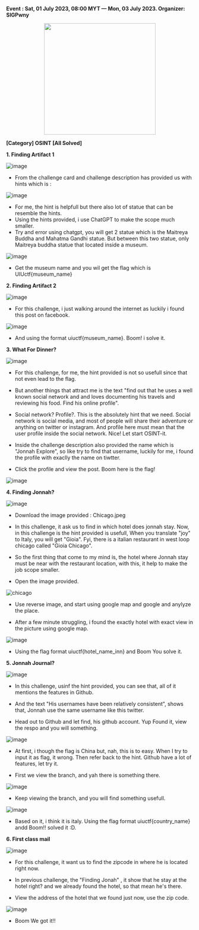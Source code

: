 **Event : Sat, 01 July 2023, 08:00 MYT — Mon, 03 July 2023. Organizer: SIGPwny**

<p align="center">
  <img src="https://ctftime.org/media/cache/3f/97/3f97a83ec8cf8013006ebb2342b7e9d3.png" width=300>
</p>

**[Category] OSINT [All Solved]**

**1. Finding Artifact 1**

![image](https://github.com/01bst/UIUctf2023/assets/103404282/fb0e6800-65bc-4345-a53d-0945f95b3c19)

* From the challenge card and challenge description has provided us with hints which is :

![image](https://github.com/01bst/UIUctf2023/assets/103404282/4f6b6ce9-0dab-410c-9595-e67f40963df5)

* For me, the hint is helpfull but there also lot of statue that can be resemble the hints. 
* Using the hints provided, i use ChatGPT to make the scope much smaller.
* Try and error using chatgpt, you will get 2 statue which is the Maitreya Buddha and Mahatma Gandhi statue. But between this two statue, only Maitreya buddha statue that located inside a museum.

![image](https://github.com/01bst/UIUctf2023/assets/103404282/b1c75221-d063-47d0-b4e3-b9181d24b2e8)

* Get the museum name and you wil get the flag which is UIUctf{museum_name}

**2. Finding Artifact 2**

![image](https://github.com/01bst/UIUctf2023/assets/103404282/e02f77ec-fabb-4d19-bee5-030e0a451618)

* For this challenge, i just walking around the internet as luckily i found this post on facebook.

![image](https://github.com/01bst/UIUctf2023/assets/103404282/08feb0b1-4aeb-4883-b540-5af694134417)

* And using the format uiuctf{museum_name}. Boom! i solve it.

**3. What For Dinner?**

![image](https://github.com/01bst/UIUctf2023/assets/103404282/8d8ea6ca-2cdf-4cfa-a17c-3323d7df57e5)

* For this challenge, for me, the hint provided is not so usefull since that not even lead to the flag.
  
* But another things that attract me is the text "find out that he uses a well known social network and and loves documenting his travels and reviewing his food. Find his online profile".
  
* Social network? Profile?. This is the absolutely hint that we need. Social network is social media, and most of people will share their adventure or anything on twitter or instagram. And profile here must mean that the user profile inside the social network. Nice! Let start OSINT-it.
  
* Inside the challenge description also provided the name which is "Jonnah Explore", so like try to find that username, luckily for me, i found the profile with exaclly the name on tiwtter.
  
* Click the profile and view the post. Boom here is the flag!

![image](https://github.com/01bst/UIUctf2023/assets/103404282/7659dac5-00ae-45b8-a157-1a1dc13128bb)



**4. Finding Jonnah?**

![image](https://github.com/01bst/UIUctf2023/assets/103404282/93cc92c6-6aa6-47a9-b101-05d67771a9c1)

* Download the image provided : Chicago.jpeg

* In this challenge, it ask us to find in which hotel does jonnah stay. Now, in this challenge is the hint provided is usefull, When you translate "joy" to Italy, you will get "Gioia". Fyi, there is a italian restaurant in west loop chicago called "Gioia Chicago".

* So the first thing that come to my mind is, the hotel where Jonnah stay must be near with the restaurant location, with this, it help to make the job scope smaller.

* Open the image provided.

![chicago](https://github.com/01bst/UIUctf2023/assets/103404282/94f756d4-ee50-4f88-ad88-6f3409116fc0)

* Use reverse image, and start using google map and google and anylyze the place.

* After a few minute struggling, i found the exactly hotel with exact view in the picture using google map.

![image](https://github.com/01bst/UIUctf2023/assets/103404282/ee3a3661-3a7d-4b8c-a938-adcfb15b5c16)

* Using the flag format uiuctf{hotel_name_inn} and Boom You solve it.
  

**5. Jonnah Journal?**

![image](https://github.com/01bst/UIUctf2023/assets/103404282/d511a244-78d8-47fa-9122-5463cc292b7d)

* In this challenge, usinf the hint provided, you can see that, all of it mentions the features in Github.

* And the text "His usernames have been relatively consistent", shows that, Jonnah use the same username like this twitter.

* Head out to Github and let find, his github account. Yup Found it, view the respo and you will something.

![image](https://github.com/01bst/UIUctf2023/assets/103404282/d5098720-9ece-4f15-b327-700e2d97f687)

* At first, i though the flag is China but, nah, this is to easy. When I try to input it as flag, it wrong. Then refer back to the hint. Github have a lot of features, let try it.

* First we view the branch, and yah there is something there.

![image](https://github.com/01bst/UIUctf2023/assets/103404282/5f27f1b0-f507-45a2-9f11-3d89f2927d0b)

* Keep viewing the branch, and you will find something usefull.

![image](https://github.com/01bst/UIUctf2023/assets/103404282/39620810-8d96-4ae6-8502-9edcd9097383)

* Based on it, i think it is italy. Using the flag format uiuctf{country_name} andd Boom!! solved it :D. 


**6. First class mail**

![image](https://github.com/01bst/UIUctf2023/assets/103404282/266f5c32-d263-47a8-b5ff-422ec953f3d2)

* For this challenge, it want us to find the zipcode in where he is located right now.

* In previous challenge, the "Finding Jonah" , it show that he stay at the hotel right? and we already found the hotel, so that mean he's there.

* View the address of the hotel that we found just now, use the zip code.

![image](https://github.com/01bst/UIUctf2023/assets/103404282/8e11f779-18df-4cd4-b17d-083228d0a0be)

* Boom We got it!!


